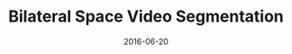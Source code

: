 ---
title: "Bilateral Space Video Segmentation"
collection: publications
permalink: /publication/bilateral
date: 2016-06-20
venue: 'CVPR'
city: 'Las Vegas'
state: 'NV'
teaser:
thumbnail: 'bilateral.png'
authors: "Nicolas Märki, Federico Perazzi, Oliver Wang, Alexander Sorkine-Hornung"
bibtex: bilateral.txt
uri: bilateral.pdf
arxiv:
project: https://graphics.ethz.ch/~perazzif/bvs/index.html
source: https://github.com/owang/BilateralVideoSegmentation
poster: bilateral-poster.pdf
data:
---